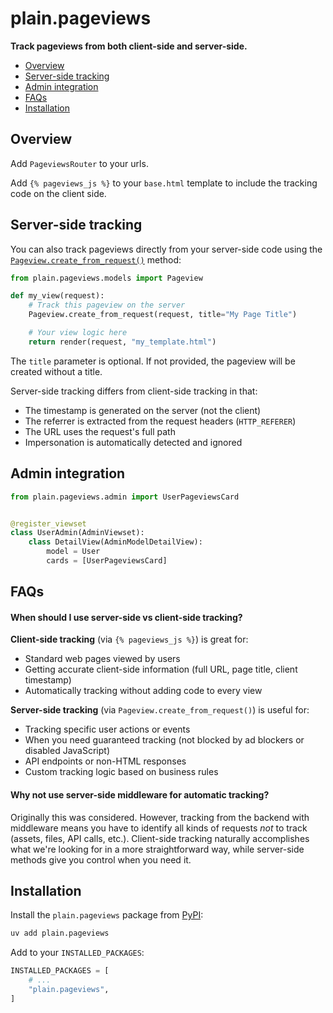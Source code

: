# plain.pageviews

**Track pageviews from both client-side and server-side.**

- [Overview](#overview)
- [Server-side tracking](#server-side-tracking)
- [Admin integration](#admin-integration)
- [FAQs](#faqs)
- [Installation](#installation)

## Overview

Add `PageviewsRouter` to your urls.

Add `{% pageviews_js %}` to your `base.html` template to include the tracking code on the client side.

## Server-side tracking

You can also track pageviews directly from your server-side code using the [`Pageview.create_from_request()`](./models.py#create_from_request) method:

```python
from plain.pageviews.models import Pageview

def my_view(request):
    # Track this pageview on the server
    Pageview.create_from_request(request, title="My Page Title")

    # Your view logic here
    return render(request, "my_template.html")
```

The `title` parameter is optional. If not provided, the pageview will be created without a title.

Server-side tracking differs from client-side tracking in that:

- The timestamp is generated on the server (not the client)
- The referrer is extracted from the request headers (`HTTP_REFERER`)
- The URL uses the request's full path
- Impersonation is automatically detected and ignored

## Admin integration

```python
from plain.pageviews.admin import UserPageviewsCard


@register_viewset
class UserAdmin(AdminViewset):
    class DetailView(AdminModelDetailView):
        model = User
        cards = [UserPageviewsCard]
```

## FAQs

#### When should I use server-side vs client-side tracking?

**Client-side tracking** (via `{% pageviews_js %}`) is great for:

- Standard web pages viewed by users
- Getting accurate client-side information (full URL, page title, client timestamp)
- Automatically tracking without adding code to every view

**Server-side tracking** (via `Pageview.create_from_request()`) is useful for:

- Tracking specific user actions or events
- When you need guaranteed tracking (not blocked by ad blockers or disabled JavaScript)
- API endpoints or non-HTML responses
- Custom tracking logic based on business rules

#### Why not use server-side middleware for automatic tracking?

Originally this was considered. However, tracking from the backend with middleware means you have to identify all kinds of requests _not_ to track (assets, files, API calls, etc.). Client-side tracking naturally accomplishes what we're looking for in a more straightforward way, while server-side methods give you control when you need it.

## Installation

Install the `plain.pageviews` package from [PyPI](https://pypi.org/project/plain.pageviews/):

```bash
uv add plain.pageviews
```

Add to your `INSTALLED_PACKAGES`:

```python
INSTALLED_PACKAGES = [
    # ...
    "plain.pageviews",
]
```
